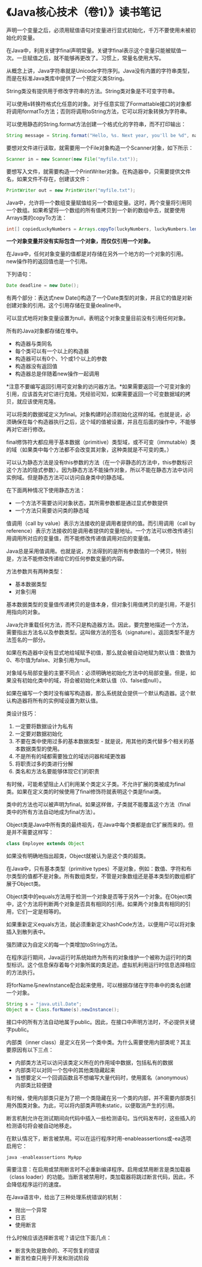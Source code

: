 # 《Java核心技术（卷1）》读书笔记

声明一个变量之后，必须用赋值语句对变量进行显式初始化，千万不要使用未被初始化的变量。

在Java中，利用关键字final声明常量。关键字final表示这个变量只能被赋值一次。一旦赋值之后，就不能够再更改了。习惯上，常量名使用大写。

从概念上讲，Java字符串就是Unicode字符序列。Java没有内置的字符串类型，而是在标准Java类库中提供了一个预定义类String。

String类没有提供用于修改字符串的方法。String类对象是不可变字符串。

可以使用s转换符格式化任意的对象。对于任意实现了Formattable接口的对象都将调用formatTo方法；否则将调用toString方法，它可以将对象转换为字符串。

可以使用静态的String.format方法创建一个格式化的字符串，而不打印输出：

```java
String message = String.format("Hello, %s. Next year, you'll be %d", name, age);
```

要想对文件进行读取，就需要用一个File对象构造一个Scanner对象，如下所示：

```java
Scanner in = new Scanner(new File("myfile.txt"));
```

要想写入文件，就需要构造一个PrintWriter对象。在构造器中，只需要提供文件名，如果文件不存在，创建该文件：

```java
PrintWriter out = new PrintWriter("myfile.txt");
```

Java中，允许将一个数组变量赋值给另一个数组变量。这时，两个变量将引用同一个数组。如果希望将一个数组的所有值拷贝到一个新的数组中去，就要使用Arrays类的copyTo方法：

```java
int[] copiedLuckyNumbers = Arrays.copyTo(luckyNumbers, luckyNumbers.length);
```

**一个对象变量并没有实际包含一个对象，而仅仅引用一个对象。**

在Java中，任何对象变量的值都是对存储在另外一个地方的一个对象的引用。new操作符的返回值也是一个引用。

下列语句：

```java
Date deadline = new Date();
```

有两个部分：表达式new Date()构造了一个Date类型的对象，并且它的值是对新创建对象的引用。这个引用存储在变量dealine中。

可以显式地将对象变量设置为null，表明这个对象变量目前没有引用任何对象。

所有的Java对象都存储在堆中。

- 构造器与类同名
- 每个类可以有一个以上的构造器
- 构造器可以有0个、1个或1个以上的参数
- 构造器没有返回值
- 构造器总是伴随着new操作一起调用

*注意不要编写返回引用可变对象的访问器方法。*如果需要返回一个可变对象的引用，应该首先对它进行克隆。凭经验可知，如果需要返回一个可变数据域的拷贝，就应该使用克隆。

可以将类的数据域定义为final。对象构建时必须初始化这样的域。也就是说，必须确保在每个构造器执行之后，这个域的值被设置，并且在后面的操作中，不能够再对它进行修改。

final修饰符大都应用于基本数据（primitive）类型域，或不可变（immutable）类的域（如果类中每个方法都不会改变其对象，这种类就是不可变的类。）

可以认为静态方法是没有this参数的方法（在一个非静态的方法中，this参数标识这个方法的隐式参数）。因为静态方法不能操作对象，所以不能在静态方法中访问实例域。但是静态方法可以访问自身类中的静态域。

在下面两种情况下使用静态方法：

- 一个方法不需要访问对象状态，其所需参数都是通过显式参数提供
- 一个方法只需要访问类的静态域

值调用（call by value）表示方法接收的是调用者提供的值。而引用调用（call by reference）表示方法接收的是调用者提供的变量地址。一个方法可以修改传递引用调用所对应的变量值，而不能修改传递值调用对应的变量值。

Java总是采用值调用。也就是说，方法得到的是所有参数值的一个拷贝，特别是，方法不能修改传递给它的任何参数变量的内容。

方法参数共有两种类型：

- 基本数据类型
- 对象引用

基本数据类型的变量值传递拷贝的是值本身，但对象引用值拷贝的是引用，不是引用指向的对象。

Java允许重载任何方法，而不只是构造器方法。因此，要完整地描述一个方法，需要指出方法名以及参数类型。这叫做方法的签名（signature）。返回类型不是方法签名的一部分。

如果在构造器中没有显式地给域赋予初值，那么就会被自动地赋为默认值：数值为0、布尔值为false、对象引用为null。

对象域与局部变量的主要不同点：必须明确地初始化方法中的局部变量。但是，如果没有初始化类中的域，将会被初始化未默认值（0、false或null）。

如果在编写一个类时没有编写构造器，那么系统就会提供一个默认构造器。这个默认构造器将所有的实例域设置为默认值。

类设计技巧：

1. 一定要将数据设计为私有
2. 一定要对数据初始化
3. 不要在类中使用过多的基本数据类型 - 就是说，用其他的类代替多个相关的基本数据类型的使用。
4. 不是所有的域都需要独立的域访问器和域更改器
5. 将职责过多的类进行分解
6. 类名和方法名要能够体现它们的职责

有时候，可能希望阻止人们利用某个类定义子类。不允许扩展的类被成为final类。如果在定义类的时候使用了final修饰符就表明这个类是final类。

类中的方法也可以被声明为final。如果这样做，子类就不能覆盖这个方法（final类中的所有方法自动地成为final方法）。

Object类是Java中所有类的最终祖先，在Java中每个类都是由它扩展而来的。但是并不需要这样写：

```java
class Employee extends Object
```

如果没有明确地指出超类，Object就被认为是这个类的超类。

在Java中，只有基本类型（primitive types）不是对象，例如：数值、字符和布尔类型的值都不是对象。所有数组类型，不管是对象数组还是基本类型的数组都扩展于Object类。

Object类中的equals方法用于检测一个对象是否等于另外一个对象。在Object类中，这个方法将判断两个对象是否具有相同的引用。如果两个对象具有相同的引用，它们一定是相等的。

如果重新定义equals方法，就必须重新定义hashCode方法，以便用户可以将对象插入到散列表中。

强烈建议为自定义的每一个类增加toString方法。

在程序运行期间，Java运行时系统始终为所有的对象维护一个被称为运行时的类型标识。这个信息保存着每个对象所属的类足迹。虚拟机利用运行时信息选择相应的方法执行。

将forName与newInstance配合起来使用，可以根据存储在字符串中的类名创建一个对象。

```java
String s = "java.util.Date";
Object m = Class.forName(s).newInstance();
```

接口中的所有方法自动地属于public。因此，在接口中声明方法时，不必提供关键字public。

内部类（inner class）是定义在另一个类中类。为什么需要使用内部类呢？其主要原因有以下三点：

- 内部类方法可以访问该类定义所在的作用域中数据，包括私有的数据
- 内部类可以对同一个包中的其他类隐藏起来
- 当想要定义一个回调函数且不想编写大量代码时，使用匿名（anonymous）内部类比较便捷

有时候，使用内部类只是为了把一个类隐藏在另一个类的内部，并不需要内部类引用外围类对象。为此，可以将内部类声明未static，以便取消产生的引用。

断言机制允许在测试期间向代码中插入一些检测语句。当代码发布时，这些插入的检测语句将会被自动地移走。

在默认情况下，断言被禁用。可以在运行程序时用-enableassertions或-ea选项启用它：

```
java -enableassertions MyApp
```

需要注意：在启用或禁用断言时不必重新编译程序。启用或禁用断言是类加载器（class loader）的功能。当断言被禁用时，类加载器将跳过断言代码，因此，不会降低程序运行的速度。

在Java语言中，给出了三种处理系统错误的机制：

- 抛出一个异常
- 日志
- 使用断言

什么时候应该选择断言呢？请记住下面几点：

- 断言失败是致命的、不可恢复的错误
- 断言检查只用于开发和测试阶段



